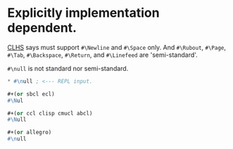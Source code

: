 # Explicitly implementation dependent.
[CLHS][character-names] says must support `#\Newline` and `#\Space` only.
And `#\Rubout`, `#\Page`, `#\Tab`, `#\Backspace`, `#\Return`, and `#\Linefeed` are 'semi-standard'.

`#\null` is not standard nor semi-standard.

```lisp
* #\null ; <--- REPL input.

#+(or sbcl ecl)
#\Nul

#+(or ccl clisp cmucl abcl)
#\Null

#+(or allegro)
#\null
```

<!-- Links -->
[character-names]:http://clhs.lisp.se/Body/13_ag.htm
